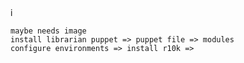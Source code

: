 <!SlLIDE>i


~~~SECTION:notes~~~
maybe needs image
install librarian puppet => puppet file => modules
configure environments => install r10k =>
